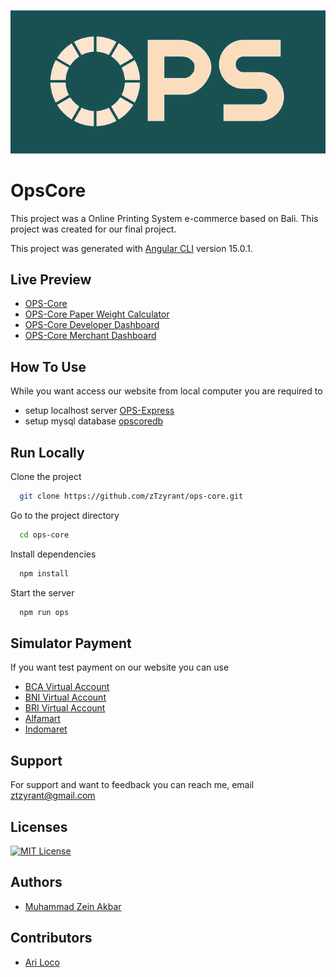 ![Logo](https://raw.githubusercontent.com/zTzyrant/ops-core/master/src/assets/image/bannerops.png)

# OpsCore
This project was a Online Printing System e-commerce based on Bali. This project was created for our final project.

This project was generated with [Angular CLI](https://github.com/angular/angular-cli) version 15.0.1.

## Live Preview
- [OPS-Core](https://ops-core-site.web.app/)
- [OPS-Core Paper Weight Calculator](https://ops-core-site.web.app/calculator/paper)
- [OPS-Core Developer Dashboard](https://ops-core-site.web.app/developer/login)
- [OPS-Core Merchant Dashboard](https://ops-core-site.web.app/merchant/admin/login)
## How To Use
While you want access our website from local computer 
you are required to 
  - setup localhost server [OPS-Express](https://github.com/zTzyrant/ops-express)
  - setup mysql database [opscoredb](https://github.com/zTzyrant/opscoredb)


## Run Locally

Clone the project

```bash
  git clone https://github.com/zTzyrant/ops-core.git
```

Go to the project directory

```bash
  cd ops-core
```

Install dependencies

```bash
  npm install
```

Start the server

```bash
  npm run ops
```

## Simulator Payment
If you want test payment on our website you can use
  - [BCA Virtual Account](https://simulator.sandbox.midtrans.com/bca/va/index)
  - [BNI Virtual Account](https://simulator.sandbox.midtrans.com/bni/va/index)
  - [BRI Virtual Account](https://simulator.sandbox.midtrans.com/bri/va/index)
  - [Alfamart](https://simulator.sandbox.midtrans.com/alfamart/index)
  - [Indomaret](https://simulator.sandbox.midtrans.com/indomaret/index)

## Support

For support and want to feedback you can reach me, email ztzyrant@gmail.com

## Licenses
[![MIT License](https://img.shields.io/badge/License-MIT-green.svg)](https://choosealicense.com/licenses/mit/)
## Authors

- [Muhammad Zein Akbar](https://github.com/zTzyrant)

## Contributors
- [Ari Loco](https://github.com/AnakAgungAriWijaya)
